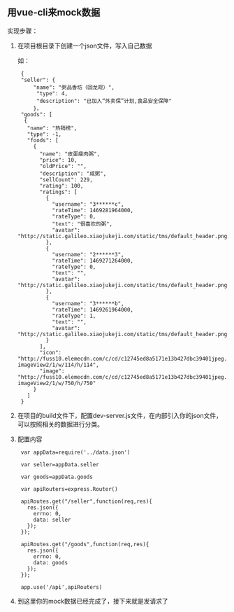## 用vue-cli来mock数据

实现步骤：

1. 在项目根目录下创建一个json文件，写入自己数据

	如：

		{
	  	"seller": {
		    "name": "粥品香坊（回龙观）",
		     "type": 4,
		     "description": "已加入“外卖保”计划,食品安全保障"
			}， 
	  	"goods": [
	   	 {
	      "name": "热销榜",
	      "type": -1,
	      "foods": [
	        {
	          "name": "皮蛋瘦肉粥",
	          "price": 10,
	          "oldPrice": "",
	          "description": "咸粥",
	          "sellCount": 229,
	          "rating": 100,
	          "ratings": [
	            {
	              "username": "3******c",
	              "rateTime": 1469281964000,
	              "rateType": 0,
	              "text": "很喜欢的粥",
	              "avatar": "http://static.galileo.xiaojukeji.com/static/tms/default_header.png"
	            },
	            {
	              "username": "2******3",
	              "rateTime": 1469271264000,
	              "rateType": 0,
	              "text": "",
	              "avatar": "http://static.galileo.xiaojukeji.com/static/tms/default_header.png"
	            },
	            {
	              "username": "3******b",
	              "rateTime": 1469261964000,
	              "rateType": 1,
	              "text": "",
	              "avatar": "http://static.galileo.xiaojukeji.com/static/tms/default_header.png"
	            }
	          ],
	          "icon": "http://fuss10.elemecdn.com/c/cd/c12745ed8a5171e13b427dbc39401jpeg.jpeg?imageView2/1/w/114/h/114",
	          "image": "http://fuss10.elemecdn.com/c/cd/c12745ed8a5171e13b427dbc39401jpeg.jpeg?imageView2/1/w/750/h/750"
	        }
	      ]
	    }

2. 在项目的build文件下，配置dev-server.js文件，在内部引入你的json文件，可以按照相关的数据进行分类。

3. 配置内容
	
		var appData=require('../data.json')
	
		var seller=appData.seller
		
		var goods=appData.goods
	
		var apiRouters=express.Router()
		
		apiRoutes.get("/seller",function(req,res){
		  res.json({
		    errno: 0,
		    data: seller
		  });
		});
	
		apiRoutes.get("/goods",function(req,res){
		  res.json({
		    errno: 0,
		    data: goods
		  });
		});
	
		app.use('/api',apiRouters)

4. 到这里你的mock数据已经完成了，接下来就是发请求了